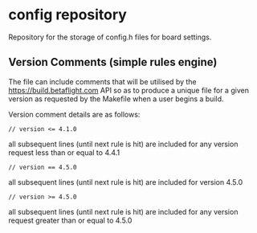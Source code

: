 # config repository

Repository for the storage of config.h files for board settings.

## Version Comments (simple rules engine)

The file can include comments that will be utilised by the https://build.betaflight.com API so as to produce a unique file for a given version as requested by the Makefile when a user begins a build.

Version comment details are as follows:

`// version <= 4.1.0`

all subsequent lines (until next rule is hit) are included for any version request less than or equal to 4.4.1

`// version == 4.5.0`

all subsequent lines (until next rule is hit) are included for version 4.5.0

`// version >= 4.5.0`

all subsequent lines (until next rule is hit) are included for any version request greater than or equal to 4.5.0

